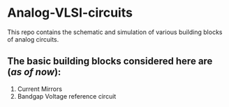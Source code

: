 # Analog-VLSI-circuits
This repo contains the schematic and simulation of various building blocks of analog circuits.

## The basic building blocks considered here are (*as of now*):

1. Current Mirrors
2. Bandgap Voltage reference circuit

